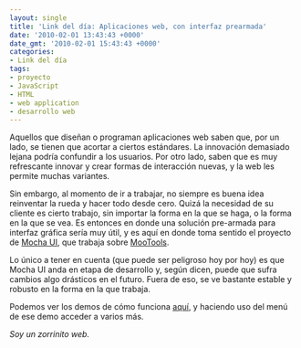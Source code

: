 ```yaml
---
layout: single
title: 'Link del día: Aplicaciones web, con interfaz prearmada'
date: '2010-02-01 13:43:43 +0000'
date_gmt: '2010-02-01 15:43:43 +0000'
categories:
- Link del día
tags:
- proyecto
- JavaScript
- HTML
- web application
- desarrollo web
---
```


Aquellos que diseñan o programan aplicaciones web saben que, por un lado, se tienen que acortar a ciertos estándares. La innovación demasiado lejana podría confundir a los usuarios. Por otro lado, saben que es muy refrescante innovar y crear formas de interacción nuevas, y la web les permite muchas variantes.

Sin embargo, al momento de ir a trabajar, no siempre es buena idea reinventar la rueda y hacer todo desde cero. Quizá la necesidad de su cliente es cierto trabajo, sin importar la forma en la que se haga, o la forma en la que se vea. Es entonces en donde una solución pre-armada para interfaz gráfica sería muy útil, y es aquí en donde toma sentido el proyecto de [Mocha UI](http://www.mochaui.com/), que trabaja sobre [MooTools](http://mootools.net/).

Lo único a tener en cuenta (que puede ser peligroso hoy por hoy) es que Mocha UI anda en etapa de desarrollo y, según dicen, puede que sufra cambios algo drásticos en el futuro. Fuera de eso, se ve bastante estable y robusto en la forma en la que trabaja.

Podemos ver los demos de cómo funciona [aquí](http://mochaui.com/demo/), y haciendo uso del menú de ese demo acceder a varios más.

_Soy un zorrinito web._
